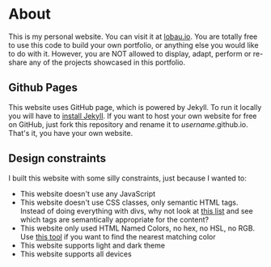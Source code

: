 # About

This is my personal website. You can visit it at [lobau.io](https://lobau.io). You are totally free to use this code to build your own portfolio, or anything else you would like to do with it. However, you are NOT allowed to display, adapt, perform or re-share any of the projects showcased in this portfolio.

## Github Pages
This website uses GitHub page, which is powered by Jekyll. To run it locally you will have to [install Jekyll](https://jekyllrb.com/). If you want to host your own website for free on GitHub, just fork this repository and rename it to *username*.github.io. That's it, you have your own website.

## Design constraints
I built this website with some silly constraints, just because I wanted to:
- This website doesn't use any JavaScript
- This website doesn't use CSS classes, only semantic HTML tags. Instead of doing everything with divs, why not look at [this list](https://www.w3schools.com/TAGs/) and see which tags are semantically appropriate for the content? 
- This website only used HTML Named Colors, no hex, no HSL, no RGB. Use [this tool](https://shallowsky.com/colormatch/index.php) if you want to find the nearest matching color
- This website supports light and dark theme
- This website supports all devices
